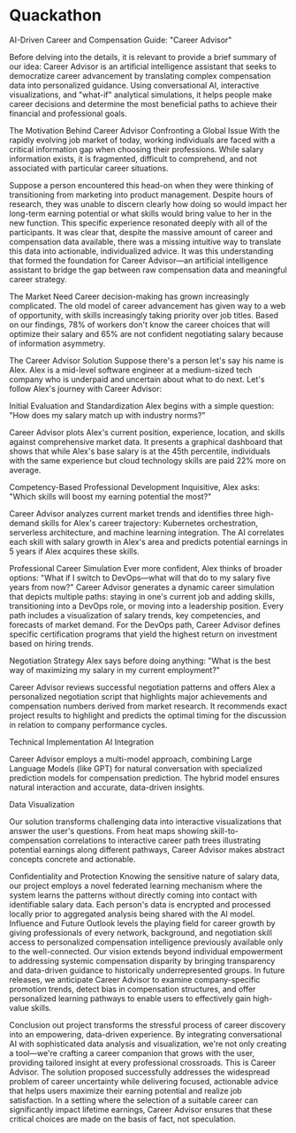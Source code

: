 # Quackathon
AI-Driven Career and Compensation Guide: "Career Advisor"

Before delving into the details, it is relevant to provide a brief summary of our idea: Career Advisor is an artificial intelligence assistant that seeks to democratize career advancement by translating complex compensation data into personalized guidance. Using conversational AI, interactive visualizations, and "what-if" analytical simulations, it helps people make career decisions and determine the most beneficial paths to achieve their financial and professional goals.

The Motivation Behind Career Advisor
Confronting a Global Issue With the rapidly evolving job market of today, working individuals are faced with a critical information gap when choosing their professions. While salary information exists, it is fragmented, difficult to comprehend, and not associated with particular career situations.

Suppose a person encountered this head-on when they were thinking of transitioning from marketing into product management. Despite hours of research, they was unable to discern clearly how doing so would impact her long-term earning potential or what skills would bring value to her in the new function.
This specific experience resonated deeply with all of the participants. It was clear that, despite the massive amount of career and compensation data available, there was a missing intuitive way to translate this data into actionable, individualized advice. It was this understanding that formed the foundation for Career Advisor—an artificial intelligence assistant to bridge the gap between raw compensation data and meaningful career strategy.

The Market Need
Career decision-making has grown increasingly complicated. The old model of career advancement has given way to a web of opportunity, with skills increasingly taking priority over job titles. Based on our findings, 78% of workers don't know the career choices that will optimize their salary and 65% are not confident negotiating salary because of information asymmetry.

The Career Advisor Solution
Suppose there's a person let's say his name is Alex. Alex is a mid-level software engineer at a medium-sized tech company who is underpaid and uncertain about what to do next. Let's follow Alex's journey with Career Advisor:

Initial Evaluation and Standardization
Alex begins with a simple question: "How does my salary match up with industry norms?"

Career Advisor plots Alex's current position, experience, location, and skills against comprehensive market data. It presents a graphical dashboard that shows that while Alex's base salary is at the 45th percentile, individuals with the same experience but cloud technology skills are paid 22% more on average.

Competency-Based Professional Development
Inquisitive, Alex asks: "Which skills will boost my earning potential the most?"

Career Advisor analyzes current market trends and identifies three high-demand skills for Alex's career trajectory: Kubernetes orchestration, serverless architecture, and machine learning integration. The AI correlates each skill with salary growth in Alex's area and predicts potential earnings in 5 years if Alex acquires these skills.  

Professional Career Simulation
Ever more confident, Alex thinks of broader options: "What if I switch to DevOps—what will that do to my salary five years from now?"
Career Advisor generates a dynamic career simulation that depicts multiple paths: staying in one's current job and adding skills, transitioning into a DevOps role, or moving into a leadership position. Every path includes a visualization of salary trends, key competencies, and forecasts of market demand. For the DevOps path, Career Advisor defines specific certification programs that yield the highest return on investment based on hiring trends.

Negotiation Strategy
Alex says before doing anything: "What is the best way of maximizing my salary in my current employment?"

Career Advisor reviews successful negotiation patterns and offers Alex a personalized negotiation script that highlights major achievements and compensation numbers derived from market research. It recommends exact project results to highlight and predicts the optimal timing for the discussion in relation to company performance cycles.

Technical Implementation AI Integration

Career Advisor employs a multi-model approach, combining Large Language Models (like GPT) for natural conversation with specialized prediction models for compensation prediction. The hybrid model ensures natural interaction and accurate, data-driven insights.

Data Visualization

Our solution transforms challenging data into interactive visualizations that answer the user's questions. From heat maps showing skill-to-compensation correlations to interactive career path trees illustrating potential earnings along different pathways, Career Advisor makes abstract concepts concrete and actionable.

Confidentiality and Protection Knowing the sensitive nature of salary data, our project employs a novel federated learning mechanism where the system learns the patterns without directly coming into contact with identifiable salary data. Each person's data is encrypted and processed locally prior to aggregated analysis being shared with the AI model. Influence and Future Outlook levels the playing field for career growth by giving professionals of every network, background, and negotiation skill access to personalized compensation intelligence previously available only to the well-connected. Our vision extends beyond individual empowerment to addressing systemic compensation disparity by bringing transparency and data-driven guidance to historically underrepresented groups. In future releases, we anticipate Career Advisor to examine company-specific promotion trends, detect bias in compensation structures, and offer personalized learning pathways to enable users to effectively gain high-value skills. 

Conclusion out project transforms the stressful process of career discovery into an empowering, data-driven experience. By integrating conversational AI with sophisticated data analysis and visualization, we're not only creating a tool—we're crafting a career companion that grows with the user, providing tailored insight at every professional crossroads. This is Career Advisor. The solution proposed successfully addresses the widespread problem of career uncertainty while delivering focused, actionable advice that helps users maximize their earning potential and realize job satisfaction. In a setting where the selection of a suitable career can significantly impact lifetime earnings, Career Advisor ensures that these critical choices are made on the basis of fact, not speculation.
